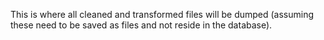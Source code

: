 This is where all cleaned and transformed files will be dumped (assuming these need to be saved as files and not reside in the database).
